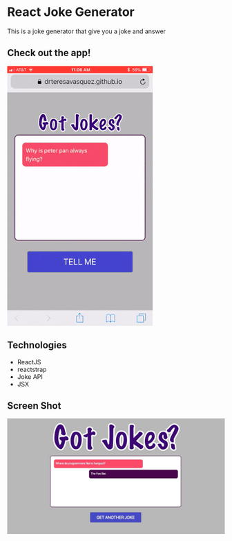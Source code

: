 # React Joke Generator
This is a joke generator that give you a joke and answer

## Check out the app!
<img src="./public/joke.gif"/>

## Technologies
- ReactJS
- reactstrap
- Joke API
- JSX

## Screen Shot
![Joke Generator App](./src/images/screenshot.jpg)